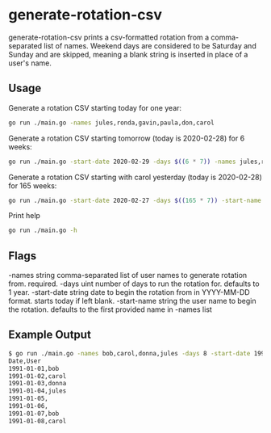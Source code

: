 # generate-rotation-csv

generate-rotation-csv prints a csv-formatted rotation from a
comma-separated list of names. Weekend days are considered to
be Saturday and Sunday and are skipped, meaning a blank string
is inserted in place of a user's name.

## Usage

Generate a rotation CSV starting today for one year:
```bash
go run ./main.go -names jules,ronda,gavin,paula,don,carol
```

Generate a rotation CSV starting tomorrow (today is 2020-02-28) for 6 weeks:
```bash
go run ./main.go -start-date 2020-02-29 -days $((6 * 7)) -names jules,ronda,gavin,paula,don,carol
```

Generate a rotation CSV starting with carol yesterday (today is 2020-02-28) for 165 weeks:
```bash
go run ./main.go -start-date 2020-02-27 -days $((165 * 7)) -start-name carol -names jules,ronda,gavin,paula,don,carol
```

Print help
```bash
go run ./main.go -h
```

## Flags

  -names string
    	comma-separated list of user names to generate rotation from. required.
  -days uint
    	number of days to run the rotation for. defaults to 1 year.
  -start-date string
    	date to begin the rotation from in YYYY-MM-DD format. starts today if left blank.
  -start-name string
    	the user name to begin the rotation. defaults to the first provided name in -names list

## Example Output

```bash
$ go run ./main.go -names bob,carol,donna,jules -days 8 -start-date 1991-01-01
Date,User
1991-01-01,bob
1991-01-02,carol
1991-01-03,donna
1991-01-04,jules
1991-01-05,
1991-01-06,
1991-01-07,bob
1991-01-08,carol
```
